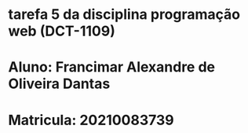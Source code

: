 # tarefa 5 da disciplina programação web (DCT-1109)
# Aluno: Francimar Alexandre de Oliveira Dantas
# Matricula: 	20210083739
